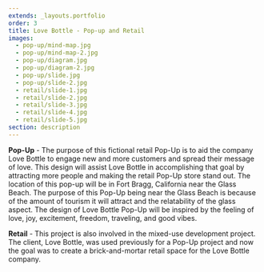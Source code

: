 ```yaml
---
extends: _layouts.portfolio
order: 3
title: Love Bottle - Pop-up and Retail
images:
  - pop-up/mind-map.jpg
  - pop-up/mind-map-2.jpg
  - pop-up/diagram.jpg
  - pop-up/diagram-2.jpg
  - pop-up/slide.jpg
  - pop-up/slide-2.jpg
  - retail/slide-1.jpg
  - retail/slide-2.jpg
  - retail/slide-3.jpg
  - retail/slide-4.jpg
  - retail/slide-5.jpg
section: description
---
```

<p class="mb-4">
  <strong>Pop-Up</strong> - The purpose of this fictional retail Pop-Up is to aid the company Love Bottle to engage new and more customers and spread their message of love. This design will assist Love Bottle in accomplishing that goal by attracting more people and making the retail Pop-Up store stand out. The location of this pop-up will be in Fort Bragg, California near the Glass Beach. The purpose of this Pop-Up being near the Glass Beach is because of the amount of tourism it will attract and the relatability of the glass aspect. The design of Love Bottle Pop-Up will be inspired by the feeling of love, joy, excitement, freedom, traveling, and good vibes.
</p>
<p>
  <strong>Retail</strong> - This project is also involved in the mixed-use development project. The client, Love Bottle, was used previously for a Pop-Up project and now the goal was to create a brick-and-mortar retail space for the Love Bottle company.
</p>